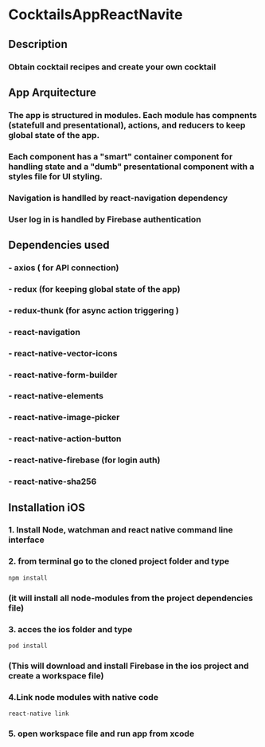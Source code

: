# CocktailsAppReactNavite

## Description
### Obtain cocktail recipes and create your own cocktail

## App Arquitecture
### The app is structured in modules. Each module has compnents (statefull and presentational), actions, and reducers to keep global state of the app.
### Each component has a "smart" container component for handling state and a "dumb" presentational component with a styles file for UI styling.
### Navigation is handlled by react-navigation dependency
### User log in is handled by Firebase authentication


## Dependencies used

### - axios ( for API connection)
### - redux (for keeping global state of the app)
### - redux-thunk (for async action triggering )
### - react-navigation

### - react-native-vector-icons
### - react-native-form-builder
### - react-native-elements
### - react-native-image-picker
### - react-native-action-button

### - react-native-firebase (for login auth)
### - react-native-sha256

## Installation iOS

### 1. Install Node, watchman and react native command line interface

### 2. from terminal go to the cloned project folder and type
```
npm install
```
### (it will install all node-modules from the project dependencies file)

### 3. acces the ios folder and type
```
pod install
```
### (This will download and install Firebase in the ios project and create a workspace file)

### 4.Link node modules with native code
```
react-native link
```
### 5. open workspace file and run app from xcode

